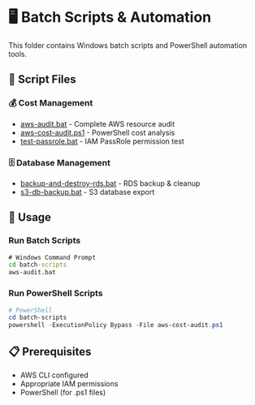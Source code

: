 # 🖥️ Batch Scripts & Automation

This folder contains Windows batch scripts and PowerShell automation tools.

## 📁 Script Files

### 💰 Cost Management
- [aws-audit.bat](aws-audit.bat) - Complete AWS resource audit
- [aws-cost-audit.ps1](aws-cost-audit.ps1) - PowerShell cost analysis
- [test-passrole.bat](test-passrole.bat) - IAM PassRole permission test

### 🗄️ Database Management
- [backup-and-destroy-rds.bat](backup-and-destroy-rds.bat) - RDS backup & cleanup
- [s3-db-backup.bat](s3-db-backup.bat) - S3 database export

## 🔧 Usage

### Run Batch Scripts
```cmd
# Windows Command Prompt
cd batch-scripts
aws-audit.bat
```

### Run PowerShell Scripts
```powershell
# PowerShell
cd batch-scripts
powershell -ExecutionPolicy Bypass -File aws-cost-audit.ps1
```

## 📋 Prerequisites
- AWS CLI configured
- Appropriate IAM permissions
- PowerShell (for .ps1 files)